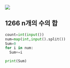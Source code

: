 ![](C:\Users\sky\AppData\Roaming\Typora\typora-user-images\image-20200429155206538.png)

## 1266 n개의 수의 합

```python
count=int(input())
num=map(int,input().split())
Sum=0
for i in num:
  Sum+=i

print(Sum)
```

